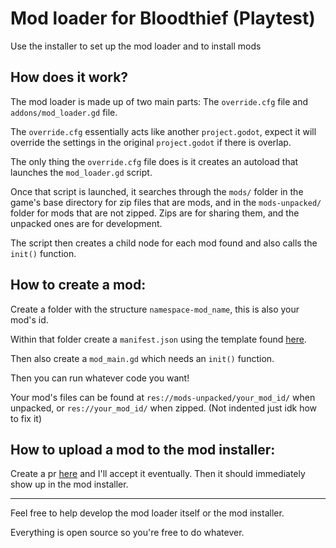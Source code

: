 # Mod loader for Bloodthief (Playtest)

Use the installer to set up the mod loader and to install mods


## How does it work?

The mod loader is made up of two main parts: The `override.cfg` file and `addons/mod_loader.gd` file.

The `override.cfg` essentially acts like another `project.godot`, expect it will override the settings in the original `project.godot` if there is overlap.

The only thing the `override.cfg` file does is it creates an autoload that launches the `mod_loader.gd` script.

Once that script is launched, it searches through the `mods/` folder in the game's base directory for zip files that are mods, and in the `mods-unpacked/` folder for mods that are not zipped. Zips are for sharing them, and the unpacked ones are for development.

The script then creates a child node for each mod found and also calls the `init()` function.

## How to create a mod:

Create a folder with the structure `namespace-mod_name`, this is also your mod's id.

Within that folder create a `manifest.json` using the template found [here](https://github.com/olvior/bloodthief-mod-list/blob/main/manifest_template.json).

Then also create a `mod_main.gd` which needs an `init()` function.

Then you can run whatever code you want!

Your mod's files can be found at `res://mods-unpacked/your_mod_id/` when unpacked, or `res://your_mod_id/` when zipped. (Not indented just idk how to fix it)

## How to upload a mod to the mod installer:

Create a pr [here](https://github.com/olvior/bloodthief-mod-list/blob/main/list.json) and I'll accept it eventually. Then it should immediately show up in the mod installer.

---

Feel free to help develop the mod loader itself or the mod installer.

Everything is open source so you're free to do whatever.

